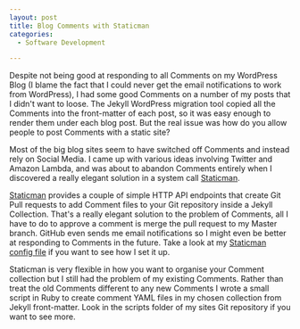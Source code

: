 ```yaml
---
layout: post
title: Blog Comments with Staticman
categories:
  - Software Development

---
```

Despite not being good at responding to all Comments on my WordPress Blog (I
blame the fact that I could never get the email notifications to work from
WordPress), I had some good Comments on a number of my posts that I didn't want to
loose. The Jekyll WordPress migration tool copied all the Comments into the
front-matter of each post, so it was easy enough to render them under each blog
post. But the real issue was how do you allow people to post Comments with a static site?
<!--more-->
Most of the big blog sites seem to have switched off Comments and instead rely on
Social Media. I came up with various ideas involving Twitter and Amazon Lambda,
and was about to abandon Comments entirely when I discovered a really elegant
solution in a system call [Staticman].

[Staticman] provides a couple of simple HTTP
API endpoints that create Git Pull requests to add Comment files to your Git
repository inside a Jekyll Collection. That's a really elegant solution to the
problem of Comments, all I have to do to approve a comment is merge the pull
request to my Master branch. GitHub even sends me email notifications so I might
even be better at responding to Comments in the future. Take a look at my
[Staticman config file] if you want to see how I set it up.

Staticman is very flexible in how you want to organise your Comment collection
but I still had the problem of my existing Comments. Rather than treat the old
Comments different to any new Comments I wrote a small script in Ruby to create
comment YAML files in my chosen collection from Jekyll front-matter. Look in the
scripts folder of my sites Git repository if you want to see more.


[Jekyll]:http://jekyllirb.com
[GitHub Pages]:http://github.com
[Staticman]:www.sddsfds
[Staticman config file]:asdsadsa
